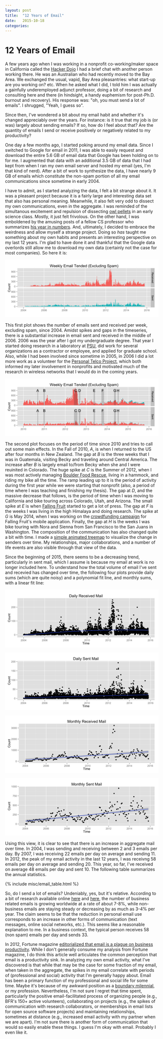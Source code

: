 ```yaml
---
layout: post
title:  "12 Years of Email"
date:   2015-10-18
categories:
---
```

# 12 Years of Email

A few years ago when I was working in a nonprofit co-working/maker space in California called the [Hacker Dojo](http://hackerdojo.com) I had a brief chat with another person working there. He was an Australian who had recently moved to the Bay Area. We exchanged the usual, vapid, Bay Area pleasantries: what start-up are you working on? etc. When he asked what I did, I told him I was actually a gainfully underemployed adjunct professor, doing a bit of research and consulting here and there (in hindsight, a handy euphemism for post-Ph.D. burnout and recovery). His response was: "oh, you must send a lot of emails". I shrugged, "Yeah, I guess so".

Since then, I've wondered a bit about my email habit and whether it's changed appreciably over the years. For instance: is it true that my job is (or was) largely about sending emails? If so, how do I feel about that? Are the quantity of emails I send or receive positively or negatively related to my productivity?

One day a few months ago, I started poking around my email data. Since I switched to Google for email in 2011, I was able to easily request and download the entire 5.6 GB of email data that Google has been holding on to for me. I augmented that data with an additional 3.5 GB of data that I had kept from when I ran my own email server and hosted my email (yes, I'm that kind of nerd). After a bit of work to synthesize the data, I have nearly 9 GB of emails which constitute the non-spam portion of all my email communications since sometime in early 2004.

I have to admit, as I started analyzing the data, I felt a bit strange about it. It was a pleasant project because it is a fairly large and interesting data set that also has personal meaning. Meanwhile, it also felt very odd to dissect my own communications, even in the aggregate. I was reminded of the simultanous excitement and repulsion of dissecting [owl pellets](https://en.wikipedia.org/wiki/Pellet_(ornithology)) in an early science class. Mostly, it just felt frivolous. On the other hand, I was emboldened by the amusing posts of a fellow CS professor who summarizes [his year in numbers](http://www.cs.unm.edu/~aaron/blog/archives/2014/12/2014_a_year_in.htm). And, ultimately, I decided to embrace the weirdness and allow myself a strange project. Doing so *has* taught me something about my own habits and presents an interesting perspective on my last 12 years. I'm glad to have done it and thankful that the Google data overlords still allow me to download my own data (certainly not the case for most companies). So here it is:

![All email since 2004](/images/email/all.jpg)

This first plot shows the number of emails sent and received per week, excluding spam, since 2004. Amidst spikes and gaps in the timeseries, there is a substantial increase in email sent and received in the middle of 2006. 2006 was the year after I got my undergraduate degree. That year I started doing research in a laboratory at [PSU](http://pdx.edu), did work for several organizations as a contractor or employee, and applied for graduate school. Also, while I had been involved since sometime in 2005, in 2006 I did a lot more work as a volunteer for the [Personal Telco Project](http://personaltelco.net), which both informed my later involvement in nonprofits and motivated much of the research in wireless networks that I would do in the coming years.

![Life Events v.s. Email](/images/email/events.jpg)

The second plot focuses on the period of time since 2010 and tries to call out some main effects. In the Fall of 2010, *A*, is when I returned to the US after four months in New Zealand. The gap at *B* is the three weeks that I was in Guatemala, visiting Becky and traveling around Central America. The increase after *B* is largely email to/from Becky when she and I were reuinited in Colorado. The huge spike at *C* is the Summer of 2012, when I was most actively managing [Boulder Food Rescue](http://boulderfoodrescue.org), living in a hammock, and riding my bike all the time. The ramp leading up to it is the period of activity during the first year while we were starting that nonprofit (also, a period of time where I was teaching and finishing my thesis). The gap at *D*, and the massive decrease that follows, is the period of time when I was moving to California and bike touring across Colorado, Utah, and Arizona. The small spike at *E* is when [Falling Fruit](http://fallingfruit.org) started to get a lot of press. The gap at *F* is the weeks I was living in the high Himalaya and doing research. The spike at *G* is May 2014, when I was working on the [crowdfunding campaign](https://www.barnraiser.us/projects/fallingfruit-org-mobilize-the-urban-harvest) for Falling Fruit's mobile application. Finally, the gap at *H* is the weeks I was bike touring with Nora and Sienna from San Francisco to the San Juans in Washington. The composition of the communication has also changed quite a bit with time. I made a [simple animated treemap](/folks2.html) to visualize the change in senders over time. My relationships, major collaborations, and a number of life events are also visible through that view of the data.

Since the beginning of 2015, there seems to be a decreasing trend, particularly in sent mail, which I assume is because my email at work is no longer included here. To understand how the total volume of email I've sent and recevied has changed over time, the following four plots provide daily sums (which are quite noisy) and a polynomial fit line, and monthly sums, with a linear fit line:

![Received by Day](/images/email/recv_day.jpg)

![Sent by Day](/images/email/sent_day.jpg)

![Received by Month](/images/email/recv_month.jpg)

![Sent by Month](/images/email/sent_month.jpg)

Using this view, it is clear to see that there is an increase in aggregate mail over time. In 2004,
I was sending and receiving between 2 and 3 emails per day. By 2007, I was receiving 22 emails per day
on average and sending 11. In 2012, the peak of my email activity in the last 12 years, I was receivng
58 emails per day on average and sending 20. This year, so far, I've received on average 48 emails per day
and sent 10. The following table summarizes the annual statistics.

{% include misc/email_table.html %}

So, do I send a lot of emails? Undeniably, yes, but it's relative. According to a bit of research available online [here](http://www.radicati.com/wp/wp-content/uploads/2013/04/Email-Statistics-Report-2013-2017-Executive-Summary.pdf) and [here](http://www.radicati.com/wp/wp-content/uploads/2011/05/Email-Statistics-Report-2011-2015-Executive-Summary.pdf), the number of business related emails is growing worldwide at a rate of about 7-8%, while non-business emails are staying steady or decreasing by as much as 3-4% per year. The claim seems to be that the reduction in personal email use corresponds to an increase in other forms of communication (text messages, online social networks, etc.). This seems like a reasonable explanation to me. In a business context, the typical person receives 58 (non spam) emails per day and sends 33.

In 2012, Fortune magazine [editorialized that email is a plague on business productivity](http://fortune.com/2012/10/08/stop-checking-your-email-now/). While I don't generally consume my analysis from Fortune magazine, I do think this article well articulates the common perception that email is a productivity sink. In analyzing my own email activity, what I've discovered is that while that may be the case for some fraction of my email, when taken in the aggregate, the spikes in my email correlate with periods of (professional and social) activity that I'm generally happy about. Email has been a primary function of my professional and social life for some time. Maybe it's because of my awkward position as a [boundary milennial](http://www.nytimes.com/2015/02/05/opinion/wait-what-im-a-millennial.html), or my profession. Nevertheless, I'm not sure I regret that time spent, particularly the positive email-facilitated process of organizing people (e.g., BFR's 150+ active volunteers), collaborating on projects (e.g., the spikes of communication with research collaborators, or memberships in email lists for open source software projects) and maintaining relationships, sometimes at distance (e.g., increased email activity with my partner when we are apart). I'm not sure there is another form of communication that would so easily enable these things. I guess I'm okay with email. Probably I even like it.
